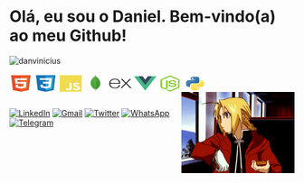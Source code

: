 # Olá, eu sou o Daniel. Bem-vindo(a) ao meu Github! 

<div>
  <img height="180em" src="https://github-readme-stats.vercel.app/api/top-langs?username=danvinicius&show_icons=true&locale=en&layout=compact&theme=dark" alt="danvinicius" />
  
</div>
  
  
<div style="display: inline_block"><br>
    <img align="center" alt="HTML5" title="HTML5" height="30" width="40" src="https://raw.githubusercontent.com/devicons/devicon/master/icons/html5/html5-original.svg">
    <img align="center" alt="CSS3" title="CSS3" height="30" width="40" src="https://raw.githubusercontent.com/devicons/devicon/master/icons/css3/css3-original.svg">
    <img align="center" alt="JS" title="JS" height="30" width="40" src="https://raw.githubusercontent.com/devicons/devicon/master/icons/javascript/javascript-plain.svg">
    <img align="center" alt="MongoDB" title="MongoDB" height="30" width="40" src="https://raw.githubusercontent.com/devicons/devicon/master/icons/mongodb/mongodb-original.svg">
    <img align="center" alt="ExpressJS" title="ExpressJS" height="30" width="40" src="https://raw.githubusercontent.com/devicons/devicon/master/icons/express/express-original.svg">
    <img align="center" alt="VueJS" title="VueJS" height="30" width="40" src="https://raw.githubusercontent.com/devicons/devicon/master/icons/vuejs/vuejs-original.svg">
    <img align="center" alt="NodeJS" title="NodeJS" height="30" width="40" src="https://raw.githubusercontent.com/devicons/devicon/master/icons/nodejs/nodejs-original.svg">
    <img align="center" alt="Python" title="Python" height="30" width="40" src="https://raw.githubusercontent.com/devicons/devicon/master/icons/python/python-original.svg">
    <img src='edward.gif' alt='Edward Elric' title='Edward Elric' width='200' align='right'>
</div>


## 
<div>
    <a href="https://www.linkedin.com/in/danvinicius/"><img src="https://img.shields.io/badge/LinkedIn-0077B5?style=for-the-badge&logo=linkedin&logoColor=white" alt="LinkedIn" title="LinkedIn"/></a>
    <a href="mailto:viniccius774@gmail.com"><img src="https://img.shields.io/badge/Gmail-D14836?style=for-the-badge&logo=gmail&logoColor=white" alt="Gmail" title="Gmail"/></a>
    <a href="https://twitter.com/dnruby"><img src="https://img.shields.io/badge/Twitter-1DA1F2?style=for-the-badge&logo=twitter&logoColor=white" alt="Twitter" title="Twitter"/></a>
    <a href="https://api.whatsapp.com/send?phone=554898191403"><img src="https://img.shields.io/badge/WhatsApp-25D366?style=for-the-badge&logo=whatsapp&logoColor=white" alt="WhatsApp" title="WhatsApp"/></a>
    <a href="https://t.me/danvinicius"><img src="https://img.shields.io/badge/Telegram-2CA5E0?style=for-the-badge&logo=telegram&logoColor=white" alt="Telegram" title="Telegram"/></a>
</div>

